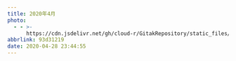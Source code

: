 ```yaml
---
title: 2020年4月
photo:
  - - >-
      https://cdn.jsdelivr.net/gh/cloud-r/GitakRepository/static_files/blog/img/IMG_20200429_015020.jpg
abbrlink: 93d31219
date: 2020-04-28 23:44:55
---
```

